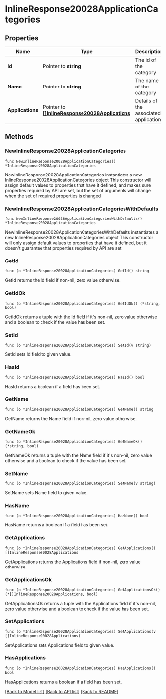 # InlineResponse20028ApplicationCategories

## Properties

Name | Type | Description | Notes
------------ | ------------- | ------------- | -------------
**Id** | Pointer to **string** | The id of the category | [optional] 
**Name** | Pointer to **string** | The name of the category | [optional] 
**Applications** | Pointer to [**[]InlineResponse20028Applications**](InlineResponse20028Applications.md) | Details of the associated applications | [optional] 

## Methods

### NewInlineResponse20028ApplicationCategories

`func NewInlineResponse20028ApplicationCategories() *InlineResponse20028ApplicationCategories`

NewInlineResponse20028ApplicationCategories instantiates a new InlineResponse20028ApplicationCategories object
This constructor will assign default values to properties that have it defined,
and makes sure properties required by API are set, but the set of arguments
will change when the set of required properties is changed

### NewInlineResponse20028ApplicationCategoriesWithDefaults

`func NewInlineResponse20028ApplicationCategoriesWithDefaults() *InlineResponse20028ApplicationCategories`

NewInlineResponse20028ApplicationCategoriesWithDefaults instantiates a new InlineResponse20028ApplicationCategories object
This constructor will only assign default values to properties that have it defined,
but it doesn't guarantee that properties required by API are set

### GetId

`func (o *InlineResponse20028ApplicationCategories) GetId() string`

GetId returns the Id field if non-nil, zero value otherwise.

### GetIdOk

`func (o *InlineResponse20028ApplicationCategories) GetIdOk() (*string, bool)`

GetIdOk returns a tuple with the Id field if it's non-nil, zero value otherwise
and a boolean to check if the value has been set.

### SetId

`func (o *InlineResponse20028ApplicationCategories) SetId(v string)`

SetId sets Id field to given value.

### HasId

`func (o *InlineResponse20028ApplicationCategories) HasId() bool`

HasId returns a boolean if a field has been set.

### GetName

`func (o *InlineResponse20028ApplicationCategories) GetName() string`

GetName returns the Name field if non-nil, zero value otherwise.

### GetNameOk

`func (o *InlineResponse20028ApplicationCategories) GetNameOk() (*string, bool)`

GetNameOk returns a tuple with the Name field if it's non-nil, zero value otherwise
and a boolean to check if the value has been set.

### SetName

`func (o *InlineResponse20028ApplicationCategories) SetName(v string)`

SetName sets Name field to given value.

### HasName

`func (o *InlineResponse20028ApplicationCategories) HasName() bool`

HasName returns a boolean if a field has been set.

### GetApplications

`func (o *InlineResponse20028ApplicationCategories) GetApplications() []InlineResponse20028Applications`

GetApplications returns the Applications field if non-nil, zero value otherwise.

### GetApplicationsOk

`func (o *InlineResponse20028ApplicationCategories) GetApplicationsOk() (*[]InlineResponse20028Applications, bool)`

GetApplicationsOk returns a tuple with the Applications field if it's non-nil, zero value otherwise
and a boolean to check if the value has been set.

### SetApplications

`func (o *InlineResponse20028ApplicationCategories) SetApplications(v []InlineResponse20028Applications)`

SetApplications sets Applications field to given value.

### HasApplications

`func (o *InlineResponse20028ApplicationCategories) HasApplications() bool`

HasApplications returns a boolean if a field has been set.


[[Back to Model list]](../README.md#documentation-for-models) [[Back to API list]](../README.md#documentation-for-api-endpoints) [[Back to README]](../README.md)


